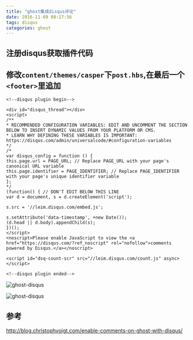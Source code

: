 ```yaml
---
title: "ghost集成disqus评论"
date: 2016-11-09 08:27:56
tags: disqus
categories: ghost
---
```


## 注册disqus获取插件代码

## 修改`content/themes/casper`下`post.hbs`,在最后一个`<footer>`里追加



```
<!--disqus plugin begin-->

<div id="disqus_thread"></div>
<script>
/**
* RECOMMENDED CONFIGURATION VARIABLES: EDIT AND UNCOMMENT THE SECTION BELOW TO INSERT DYNAMIC VALUES FROM YOUR PLATFORM OR CMS.
* LEARN WHY DEFINING THESE VARIABLES IS IMPORTANT: https://disqus.com/admin/universalcode/#configuration-variables
*/
/*
var disqus_config = function () {
this.page.url = PAGE_URL; // Replace PAGE_URL with your page's canonical URL variable
this.page.identifier = PAGE_IDENTIFIER; // Replace PAGE_IDENTIFIER with your page's unique identifier variable
};
*/
(function() { // DON'T EDIT BELOW THIS LINE
var d = document, s = d.createElement('script');

s.src = '//leim.disqus.com/embed.js';

s.setAttribute('data-timestamp', +new Date());
(d.head || d.body).appendChild(s);
})();
</script>
<noscript>Please enable JavaScript to view the <a href="https://disqus.com/?ref_noscript" rel="nofollow">comments powered by Disqus.</a></noscript>

<script id="dsq-count-scr" src="//leim.disqus.com/count.js" async></script>

<!--disqus plugin ended-->
```

![ghost-disqus](http://7xlbo3.com1.z0.glb.clouddn.com/2016/11/09/20161109084206.png)

![ghost-disqus](http://7xlbo3.com1.z0.glb.clouddn.com/2016/11/09/20161109084300.png)

## 参考

http://blog.christophvoigt.com/enable-comments-on-ghost-with-disqus/


